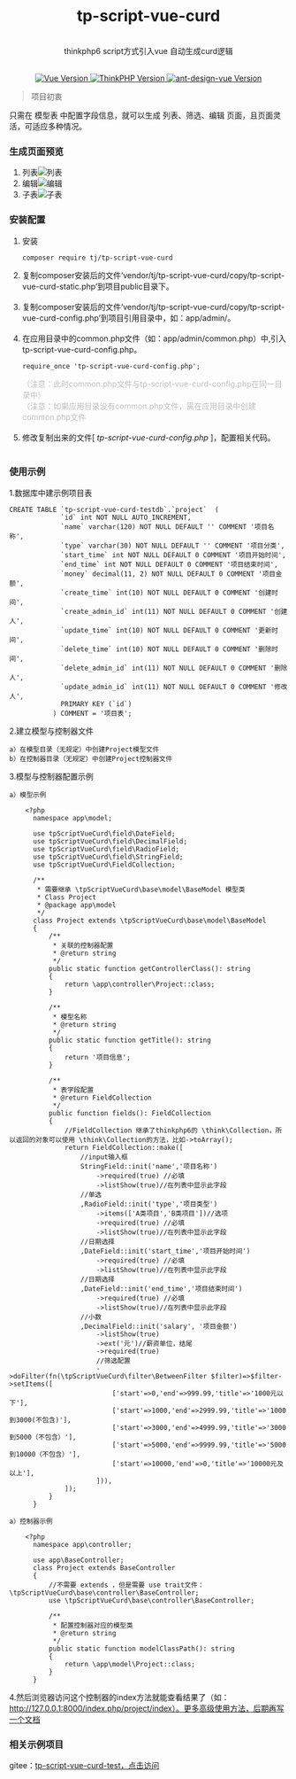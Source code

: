 <div align="center">
 <br>
<h1 align="center">tp-script-vue-curd</h1>
 <br>
thinkphp6 script方式引入vue 自动生成curd逻辑
 <br>
</div>
 <br>
<p align="center">
    <a href="#">
        <img src="https://img.shields.io/badge/Vue-3.0.0+-green.svg" alt="Vue Version">
    </a>
    <a href="#">
        <img src="https://img.shields.io/badge/ThinkPHP-6.0.0+-green.svg" alt="ThinkPHP Version">
    </a>
      <a href="#">
        <img src="https://img.shields.io/badge/ant design vue-2.0.0+-green.svg" alt="ant-design-vue Version">
    </a>
</p>

> 项目初衷

只需在 模型表 中配置字段信息，就可以生成 列表、筛选、编辑 页面，且页面灵活，可适应多种情况。

### 生成页面预览

1. 列表![列表](https://images.gitee.com/uploads/images/2021/0127/142357_7b7ac128_370098.png "1.png")
2. 编辑![编辑](https://images.gitee.com/uploads/images/2021/0127/142742_07cc8b32_370098.png "2.png")
3. 子表![子表](https://images.gitee.com/uploads/images/2021/0127/142758_e14af033_370098.png "3.png")

### 安装配置


   1. 安装
        ```
        composer require tj/tp-script-vue-curd
        ```
   2. 复制composer安装后的文件‘vendor/tj/tp-script-vue-curd/copy/tp-script-vue-curd-static.php’到项目public目录下。<br><br>
   3. 复制composer安装后的文件‘vendor/tj/tp-script-vue-curd/copy/tp-script-vue-curd-config.php’到项目引用目录中，如：app/admin/。<br><br>
   4. 在应用目录中的common.php文件（如：app/admin/common.php）中,引入tp-script-vue-curd-config.php。
        ```
        require_once 'tp-script-vue-curd-config.php';
        ```
        <font color=#bfbfbf>（注意：此时common.php文件与tp-script-vue-curd-config.php在同一目录中）</font>
      <br>
        <font color=#bfbfbf>（注意：如果应用目录没有common.php文件，需在应用目录中创建common.php文件</font><br><br>
   5. 修改复制出来的文件[ _tp-script-vue-curd-config.php_ ]，配置相关代码。<br><br>


### 使用示例

1.数据库中建示例项目表

    CREATE TABLE `tp-script-vue-curd-testdb`.`project`  (
                 `id` int NOT NULL AUTO_INCREMENT,
                 `name` varchar(120) NOT NULL DEFAULT '' COMMENT '项目名称',
                 `type` varchar(30) NOT NULL DEFAULT '' COMMENT '项目分类',
                 `start_time` int NOT NULL DEFAULT 0 COMMENT '项目开始时间',
                 `end_time` int NOT NULL DEFAULT 0 COMMENT '项目结束时间',
                 `money` decimal(11, 2) NOT NULL DEFAULT 0 COMMENT '项目金额',
                 `create_time` int(10) NOT NULL DEFAULT 0 COMMENT '创建时间',
                 `create_admin_id` int(11) NOT NULL DEFAULT 0 COMMENT '创建人',
                 `update_time` int(10) NOT NULL DEFAULT 0 COMMENT '更新时间',
                 `delete_time` int(10) NOT NULL DEFAULT 0 COMMENT '删除时间',
                 `delete_admin_id` int(11) NOT NULL DEFAULT 0 COMMENT '删除人',
                 `update_admin_id` int(11) NOT NULL DEFAULT 0 COMMENT '修改人',
                 PRIMARY KEY (`id`)
               ) COMMENT = '项目表';


2.建立模型与控制器文件

    a）在模型目录（无规定）中创建Project模型文件
    b）在控制器目录（无规定）中创建Project控制器文件


3.模型与控制器配置示例

    a）模型示例

        <?php
          namespace app\model;

          use tpScriptVueCurd\field\DateField;
          use tpScriptVueCurd\field\DecimalField;
          use tpScriptVueCurd\field\RadioField;
          use tpScriptVueCurd\field\StringField;
          use tpScriptVueCurd\FieldCollection;
          
          /**
           * 需要继承 \tpScriptVueCurd\base\model\BaseModel 模型类
           * Class Project
           * @package app\model
           */
          class Project extends \tpScriptVueCurd\base\model\BaseModel
          {
              /**
               * 关联的控制器配置
               * @return string
               */
              public static function getControllerClass(): string
              {
                  return \app\controller\Project::class;
              }
          
              /**
               * 模型名称
               * @return string
               */
              public static function getTitle(): string
              {
                  return '项目信息';
              }
          
              /**
               * 表字段配置
               * @return FieldCollection
               */
              public function fields(): FieldCollection
              {
                  //FieldCollection 继承了thinkphp6的 \think\Collection，所以返回的对象可以使用 \think\Collection的方法，比如->toArray();
                  return FieldCollection::make([
                      //input输入框
                      StringField::init('name','项目名称')
                          ->required(true) //必填
                          ->listShow(true)//在列表中显示此字段
                      //单选
                      ,RadioField::init('type','项目类型')
                          ->items(['A类项目','B类项目'])//选项
                          ->required(true) //必填
                          ->listShow(true)//在列表中显示此字段
                      //日期选择
                      ,DateField::init('start_time','项目开始时间')
                          ->required(true) //必填
                          ->listShow(true)//在列表中显示此字段
                      //日期选择
                      ,DateField::init('end_time','项目结束时间')
                          ->required(true) //必填
                          ->listShow(true)//在列表中显示此字段
                      //小数
                      ,DecimalField::init('salary', '项目金额')
                          ->listShow(true)
                          ->ext('元')//薪资单位，结尾
                          ->required(true)
                          //筛选配置
                          ->doFilter(fn(\tpScriptVueCurd\filter\BetweenFilter $filter)=>$filter->setItems([
                              ['start'=>0,'end'=>999.99,'title'=>'1000元以下'],
                              ['start'=>1000,'end'=>2999.99,'title'=>'1000到3000(不包含)'],
                              ['start'=>3000,'end'=>4999.99,'title'=>'3000到5000（不包含）'],
                              ['start'=>5000,'end'=>9999.99,'title'=>'5000到10000（不包含）'],
                              ['start'=>10000,'end'=>0,'title'=>'10000元及以上'],
                          ])),
                  ]);
              }
          }

    a）控制器示例

        <?php
          namespace app\controller;
          
          use app\BaseController;
          class Project extends BaseController
          {
              //不需要 extends ，但是需要 use trait文件：\tpScriptVueCurd\base\controller\BaseController;
              use \tpScriptVueCurd\base\controller\BaseController;
          
              /**
               * 配置控制器对应的模型类
               * @return string
               */
              public static function modelClassPath(): string
              {
                  return \app\model\Project::class;
              }
          }


  4.然后浏览器访问这个控制器的index方法就能查看结果了（如：http://127.0.0.1:8000/index.php/project/index）。更多高级使用方法，后期再写一个文档

### 相关示例项目

gitee：[tp-script-vue-curd-test，点击访问](https://gitee.com/tjztjspz/tp-script-vue-curd-test)

